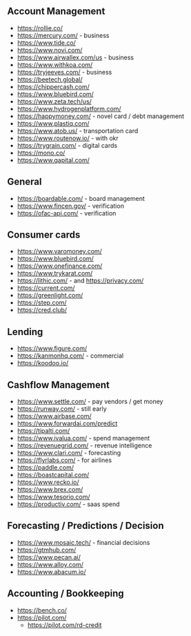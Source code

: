 
## Account Management
* https://rollie.co/
* https://mercury.com/ - business
* https://www.tide.co/
* https://www.novi.com/
* https://www.airwallex.com/us - business
* https://www.withkoa.com/
* https://tryjeeves.com/ - business
* https://beetech.global/
* https://chippercash.com/
* https://www.bluebird.com/
* https://www.zeta.tech/us/
* https://www.hydrogenplatform.com/
* https://happymoney.com/ - novel card / debt management
* https://www.plastiq.com/
* https://www.atob.us/ - transportation card
* https://www.routenow.io/ - with okr
* https://trygrain.com/ - digital cards
* https://mono.co/
* https://www.qapital.com/

## General 
* https://boardable.com/ - board management
* https://www.fincen.gov/ - verification
* https://ofac-api.com/ - verification


## Consumer cards
* https://www.varomoney.com/
* https://www.bluebird.com/
* https://www.onefinance.com/
* https://www.trykarat.com/
* https://lithic.com/ - and https://privacy.com/
* https://current.com/
* https://greenlight.com/
* https://step.com/
* https://cred.club/

## Lending
* https://www.figure.com/
* https://kanmonhq.com/ - commercial
* https://koodoo.io/

## Cashflow Management
* https://www.settle.com/ - pay vendors / get money
* https://runway.com/ - still early
* https://www.airbase.com/
* https://www.forwardai.com/predict
* https://tipalti.com/
* https://www.ivalua.com/ - spend management
* https://revenuegrid.com/ - revenue intelligence
* https://www.clari.com/ - forecasting
* https://flyrlabs.com/ - for airlines
* https://paddle.com/
* https://boastcapital.com/
* https://www.recko.io/
* https://www.brex.com/
* https://www.tesorio.com/
* https://productiv.com/ - saas spend

## Forecasting / Predictions / Decision
* https://www.mosaic.tech/ - financial decisions
* https://gtmhub.com/
* https://www.pecan.ai/
* https://www.alloy.com/
* https://www.abacum.io/

## Accounting / Bookkeeping
* https://bench.co/
* https://pilot.com/
    * https://pilot.com/rd-credit


